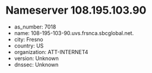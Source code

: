 # Nameserver 108.195.103.90

* as_number: 7018
* name: 108-195-103-90.uvs.frsnca.sbcglobal.net.
* city: Fresno
* country: US
* organization: ATT-INTERNET4
* version: Unknown
* dnssec: Unknown
